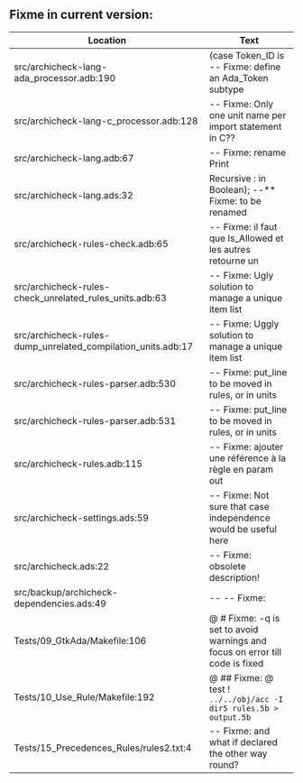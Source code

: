 Fixme in current version:
-------------------------

Location | Text
---------|-----
src/archicheck-lang-ada_processor.adb:190|           (case Token_ID is -- Fixme: define an Ada_Token subtype
src/archicheck-lang-c_processor.adb:128|                     -- Fixme: Only one unit name per import statement in C??
src/archicheck-lang.adb:67|            -- Fixme: rename Print
src/archicheck-lang.ads:32|                           Recursive : in Boolean); --** Fixme: to be renamed
src/archicheck-rules-check.adb:65|               -- Fixme: il faut que Is_Allowed et les autres retourne un
src/archicheck-rules-check_unrelated_rules_units.adb:63|   -- Fixme: Ugly solution to manage a unique item list
src/archicheck-rules-dump_unrelated_compilation_units.adb:17|   -- Fixme: Uggly solution to manage a unique item list
src/archicheck-rules-parser.adb:530|         -- Fixme: put_line to be moved in rules, or in units
src/archicheck-rules-parser.adb:531|         -- Fixme: put_line to be moved in rules, or in units
src/archicheck-rules.adb:115|      -- Fixme: ajouter une référence à la règle en param out
src/archicheck-settings.ads:59|   -- Fixme: Not sure that case independence would be useful here
src/archicheck.ads:22|-- Fixme: obsolete description!
src/backup/archicheck-dependencies.ads:49|--        -- Fixme:
Tests/09_GtkAda/Makefile:106|	@ # Fixme: -q is set to avoid warnings and focus on error till code is fixed
Tests/10_Use_Rule/Makefile:192|	@ ## Fixme: @ test ! `../../obj/acc -I dir5 rules.5b > output.5b`
Tests/15_Precedences_Rules/rules2.txt:4|-- Fixme: and what if declared the other way round?
